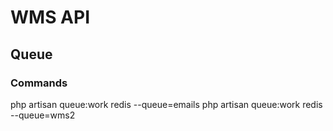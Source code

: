 # WMS API

## Queue

### Commands

php artisan queue:work redis --queue=emails
php artisan queue:work redis --queue=wms2